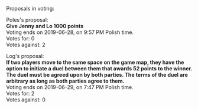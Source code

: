 Proposals in voting:

Poles's proposal:  
**Give Jenny and Lo 1000 points**  
Voting ends on 2019-06-28, on 9:57 PM Polish time.  
Votes for: 0  
Votes against: 2

Log's proposal:  
**If two players move to the same space on the game map, they have the option to initiate a duel between them that awards 52 points to the winner. The duel must be agreed upon by both parties. The terms of the duel are arbitrary as long as both parties agree to them.**  
Voting ends on 2019-06-29, on 7:47 PM Polish time.  
Votes for: 2  
Votes against: 0
